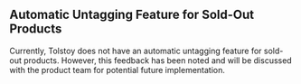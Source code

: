 ## Automatic Untagging Feature for Sold-Out Products

Currently, Tolstoy does not have an automatic untagging feature for sold-out products. However, this feedback has been noted and will be discussed with the product team for potential future implementation.